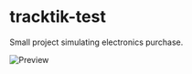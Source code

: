 # tracktik-test
Small project simulating electronics purchase.

![Preview](https://github.com/wbhaese/tracktik-test/blob/master/images/preview.jpg)
